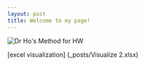 ```yaml
---
layout: post
title: Welcome to my page!
---
```

![Dr  Ho's Method for HW](https://user-images.githubusercontent.com/66174554/84319071-0b55a500-ab35-11ea-876a-60d42d22c73d.png)

[excel visualization] (_posts/Visualize 2.xlsx)














